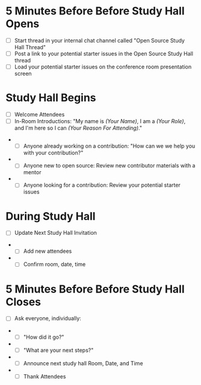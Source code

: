 # 5 Minutes Before Before Study Hall Opens
* [ ] Start thread in your internal chat channel called "Open Source Study Hall Thread"
* [ ] Post a link to your potential starter issues in the Open Source Study Hall thread
* [ ] Load your potential starter issues on the conference room presentation screen 

# Study Hall Begins
* [ ] Welcome Attendees
* [ ] In-Room Introductions: "My name is _(Your Name)_, I am a _(Your Role)_, and I'm here so I can _(Your Reason For Attending)_."
* * [ ] Anyone already working on a contribution: "How can we we help you with your contribution?"
* * [ ] Anyone new to open source: Review new contributor materials with a mentor
* * [ ] Anyone looking for a contribution: Review your potential starter issues

# During Study Hall
* [ ] Update Next Study Hall Invitation
* * [ ] Add new attendees
* * [ ] Confirm room, date, time

# 5 Minutes Before Before Study Hall Closes
* [ ] Ask everyone, individually:
* * [ ] "How did it go?"
* * [ ] "What are your next steps?"
* * [ ] Announce next study hall Room, Date, and Time
* * [ ] Thank Attendees
